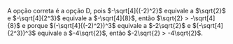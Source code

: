 A opção correta é a opção D, pois $-\sqrt[4]{(-2)^2}$ equivale a $\sqrt{2}$ e $-\sqrt[4]{2^3}$ equivale a $-\sqrt[4]{8}$, então $\sqrt{2} > -\sqrt[4]{8}$ e porque $(-\sqrt[4]{(-2)^2})^3$ equivale a $-2\sqrt{2}$ e $(-\sqrt[4]{2^3})^3$ equivale a $-4\sqrt{2}$, então $-2\sqrt{2} > -4\sqrt{2}$.
